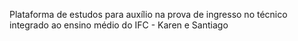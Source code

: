 Plataforma de estudos para auxílio na prova de ingresso no técnico integrado ao ensino médio do IFC - Karen e Santiago